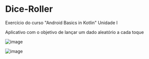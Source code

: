 # Dice-Roller
Exercício do curso "Android Basics in Kotlin" Unidade I

Aplicativo com o objetivo de lançar um dado aleatório a cada toque

![image](https://user-images.githubusercontent.com/93166787/220452899-01c91bce-f9bc-4c6c-84e0-0e63060aa417.png)

![image](https://user-images.githubusercontent.com/93166787/220452935-d781a65d-ae87-4827-8e7d-67ad51f453c3.png)
